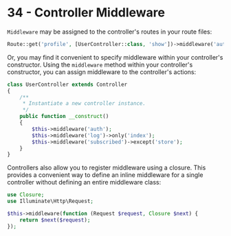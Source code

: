 # 34 - Controller Middleware

`Middleware` may be assigned to the controller's routes in your route files:

```php
Route::get('profile', [UserController::class, 'show'])->middleware('auth');
```

Or, you may find it convenient to specify middleware within your controller's constructor. Using the `middleware` method within your controller's constructor, you can assign middleware to the controller's actions:

```php
class UserController extends Controller
{
    /**
     * Instantiate a new controller instance.
     */
    public function __construct()
    {
        $this->middleware('auth');
        $this->middleware('log')->only('index');
        $this->middleware('subscribed')->except('store');
    }
}
```

Controllers also allow you to register middleware using a closure. This provides a convenient way to define an inline middleware for a single controller without defining an entire middleware class:

```php
use Closure;
use Illuminate\Http\Request;

$this->middleware(function (Request $request, Closure $next) {
    return $next($request);
});
```
